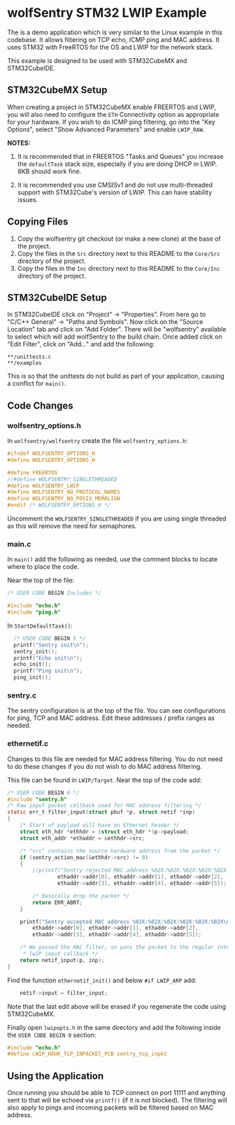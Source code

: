 # wolfSentry STM32 LWIP Example

The is a demo application which is very similar to the Linux example in this codebase. It allows filtering on TCP echo, ICMP ping and MAC address. It uses STM32 with FreeRTOS for the OS and LWIP for the network stack.

This example is designed to be used with STM32CubeMX and STM32CubeIDE.

## STM32CubeMX Setup

When creating a project in STM32CubeMX enable FREERTOS and LWIP, you will also need to configure the `ETH` Connectivity option as appropriate for your hardware. If you wish to do ICMP ping filtering, go into the "Key Options", select "Show Advanced Parameters" and enable `LWIP_RAW`.

**NOTES:**
1. It is recommended that in FREERTOS "Tasks and Queues" you increase the `defaultTask` stack size, especially if you are doing DHCP in LWIP. 8KB should work fine.

2. It is recommended you use CMSISv1 and do not use multi-threaded support with STM32Cube's version of LWIP. This can have stability issues.

## Copying Files

1. Copy the wolfsentry git checkout (or make a new clone) at the base of the project.
2. Copy the files in the `Src` directory next to this README to the `Core/Src` directory of the project.
3. Copy the files in the `Inc` directory next to this README to the `Core/Inc` directory of the project.

## STM32CubeIDE Setup

In STM32CubeIDE click on "Project" -> "Properties". From here go to "C/C++ General" -> "Paths and Symbols". Now click on the "Source Location" tab and click on "Add Folder". There will be "wolfsentry" available to select which will add wolfSentry to the build chain. Once added click on "Edit Filter", click on "Add..." and add the following:

```
**/unittests.c
**/examples
```

This is so that the unittests do not build as part of your application, causing a conflict for `main()`.

## Code Changes

### wolfsentry_options.h

In `wolfsentry/wolfsentry` create the file `wolfsentry_options.h`:

```c
#ifndef WOLFSENTRY_OPTIONS_H
#define WOLFSENTRY_OPTIONS_H

#define FREERTOS
//#define WOLFSENTRY_SINGLETHREADED
#define WOLFSENTRY_LWIP
#define WOLFSENTRY_NO_PROTOCOL_NAMES
#define WOLFSENTRY_NO_POSIX_MEMALIGN
#endif /* WOLFSENTRY_OPTIONS_H */
```

Uncomment the `WOLFSENTRY_SINGLETHREADED` if you are using single threaded as this will remove the need for semaphores.

### main.c

In `main()` add the following as needed, use the comment blocks to locate where to place the code.

Near the top of the file:

```c
/* USER CODE BEGIN Includes */

#include "echo.h"
#include "ping.h"
```

In `StartDefaultTask()`:

```c
  /* USER CODE BEGIN 5 */
  printf("Sentry init\n");
  sentry_init();
  printf("Echo init\n");
  echo_init();
  printf("Ping init\n");
  ping_init();
```

### sentry.c

The sentry configuration is at the top of the file. You can see configurations for ping, TCP and MAC address. Edit these addresses / prefix ranges as needed.

### ethernetif.c

Changes to this file are needed for MAC address filtering. You do not need to do these changes if you do not wish to do MAC address filtering.

This file can be found in `LWIP/Target`. Near the top of the code add:

```c
/* USER CODE BEGIN 0 */
#include "sentry.h"
/* Raw input packet callback used for MAC address filtering */
static err_t filter_input(struct pbuf *p, struct netif *inp)
{
    /* Start of payload will have an Ethernet header */
    struct eth_hdr *ethhdr = (struct eth_hdr *)p->payload;
    struct eth_addr *ethaddr = &ethhdr->src;

    /* "src" contains the source hardware address from the packet */
    if (sentry_action_mac(&ethhdr->src) != 0)
    {
        //printf("Sentry rejected MAC address %02X:%02X:%02X:%02X:%02X:%02X\n",
                ethaddr->addr[0], ethaddr->addr[1], ethaddr->addr[2],
                ethaddr->addr[3], ethaddr->addr[4], ethaddr->addr[5]);

        /* Basically drop the packet */
        return ERR_ABRT;
    }

    printf("Sentry accepted MAC address %02X:%02X:%02X:%02X:%02X:%02X\n",
        ethaddr->addr[0], ethaddr->addr[1], ethaddr->addr[2],
        ethaddr->addr[3], ethaddr->addr[4], ethaddr->addr[5]);

    /* We passed the MAC filter, so pass the packet to the regular internal
     * lwIP input callback */
    return netif_input(p, inp);
}
```

Find the function `ethernetif_init()` and below `#if LWIP_ARP` add:

```c
    netif->input = filter_input;
```

Note that the last edit above will be erased if you regenerate the code using STM32CubeMX.

Finally open `lwipopts.h` in the same directory and add the following inside the `USER CODE BEGIN 0` section:

```c
#include "echo.h"
#define LWIP_HOOK_TCP_INPACKET_PCB sentry_tcp_inpkt
```

## Using the Application

Once running you should be able to TCP connect on port 11111 and anything sent to that will be echoed via `printf()` (if it is not blocked). The filtering will also apply to pings and incoming packets will be filtered based on MAC address.
